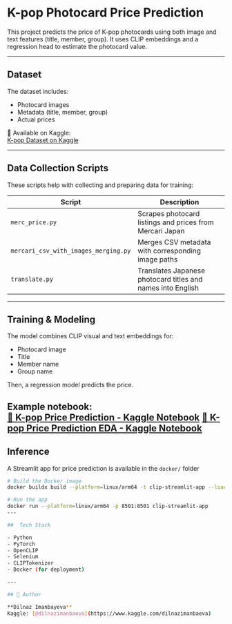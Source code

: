 # K-pop Photocard Price Prediction

This project predicts the price of K-pop photocards using both image and text features (title, member, group). It uses CLIP embeddings and a regression head to estimate the photocard value.

---

##  Dataset

The dataset includes:

- Photocard images
- Metadata (title, member, group)
- Actual prices

📂 Available on Kaggle:  
[ K-pop Dataset on Kaggle](https://www.kaggle.com/datasets/dilnazimanbaeva/kpop-dataset/data)

---

##  Data Collection Scripts

These scripts help with collecting and preparing data for training:

| Script | Description |
|--------|-------------|
| `merc_price.py` | Scrapes photocard listings and prices from Mercari Japan |
| `mercari_csv_with_images_merging.py` | Merges CSV metadata with corresponding image paths |
| `translate.py` | Translates Japanese photocard titles and names into English |

---

##  Training & Modeling

The model combines CLIP visual and text embeddings for:

- Photocard image
- Title
- Member name
- Group name

Then, a regression model predicts the price.

Example notebook:  
[🔗 K-pop Price Prediction - Kaggle Notebook](https://www.kaggle.com/code/dilnazimanbaeva/kpop-price-prediciton)
[🔗 K-pop Price Prediction EDA - Kaggle Notebook](https://www.kaggle.com/code/dilnazimanbaeva/kpop-eda)
---

##  Inference 
A Streamlit app for price prediction is available in the `docker/` folder
```bash
# Build the Docker image
docker buildx build --platform=linux/arm64 -t clip-streamlit-app --load .

# Run the app
docker run --platform=linux/arm64 -p 8501:8501 clip-streamlit-app
---

##  Tech Stack

- Python
- PyTorch
- OpenCLIP
- Selenium
- CLIPTokenizer
- Docker (for deployment)

---

## 📝 Author

**Dilnaz Imanbayeva**  
Kaggle: [@dilnazimanbaeva](https://www.kaggle.com/dilnazimanbaeva)
